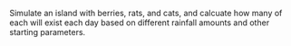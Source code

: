 Simulate an island with berries, rats, and cats, and calcuate how many of each will exist each day based on different rainfall amounts and other starting parameters. 
